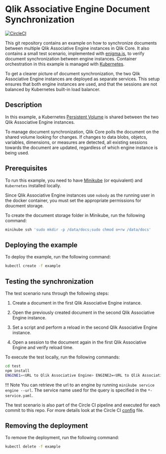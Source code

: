 # Qlik Associative Engine Document Synchronization

[![CircleCI](https://circleci.com/gh/qlik-oss/core-document-synchronization.svg?style=shield)](https://circleci.com/gh/qlik-oss/core-document-synchronization)

This git repository contains an example on how to synchronize documents between multiple Qlik Associative Engine instances in Qlik Core. It also contains a small test scenario, implemented with [enigma.js](https://github.com/qlik-oss/enigma.js/), to verify document synchronization between engine instances. Container orchestration in this example is managed with [Kubernetes]( https://kubernetes.io/).

To get a clearer picture of document synchronization, the two  Qlik Associative Engine instances are deployed as separate services.
This setup ensures that both engine instances are used, and that the sessions are not balanced by Kubernetes built-in load balancer.

## Description

In this example, a Kubernetes [Persistent Volume](https://kubernetes.io/docs/concepts/storage/persistent-volumes/) is shared between the two Qlik Associative Engine instances.

To manage document synchronization, Qlik Core polls the document on the shared volume looking for changes. If changes to data blobs, objetcs, variables, dimensions, or measures are detected, all existing sessions towards the document are updated, regardless of which engine instance is being used.

## Prerequisites

To run this example, you need to have [Minikube](https://github.com/kubernetes/minikube) (or equivalent) and `Kubernetes` installed locally.

Since Qlik Associative Engine instances use `nobody` as the running user in the docker container,
you must set the appropriate permissions for doucment storage.

To create the document storage folder in Minikube, run the following command:

```sh
minikube ssh 'sudo mkdir -p /data/docs;sudo chmod o+rw /data/docs'
```

## Deploying the example

To deploy the example, run the following command:

```sh
kubectl create -f example
```

## Testing the synchronization

The test scenario runs through the following steps:

1. Create a document in the first Qlik Associative Engine instance.

1. Open the previously created document in the second Qlik Associative Engine instance.

1. Set a script and perform a reload in the second Qlik Associative Engine instance.

1. Open a session to the document again in the first Qlik Associative Engine and verify reload time.

To execute the test locally, run the following commands:

```sh
cd test
npm install
ENGINE1=<URL to Qlik Associative Engine> ENGINE2=<URL to Qlik Associative Engine> npm run test
```

!!! Note
    You can retrieve the url to an engine by running `minikube service engine --url`. The service name used for the query is specified       in the `*-service.yaml`.

The test scenario is also part of the Circle CI pipeline and executed for each commit to this repo. For more details look at the Circle CI [config](./.circleci/config.yml) file.

## Removing the deployment

To remove the deployment, run the following command:

```sh
kubectl delete -f example
```
